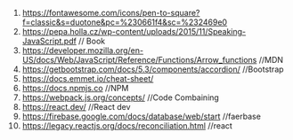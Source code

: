 1. https://fontawesome.com/icons/pen-to-square?f=classic&s=duotone&pc=%230661f4&sc=%232469e0
2. https://pepa.holla.cz/wp-content/uploads/2015/11/Speaking-JavaScript.pdf       // Book
3. https://developer.mozilla.org/en-US/docs/Web/JavaScript/Reference/Functions/Arrow_functions      //MDN
4. https://getbootstrap.com/docs/5.3/components/accordion/      //Bootstrap
5. https://docs.emmet.io/cheat-sheet/
6. https://docs.npmjs.co          //NPM
7. https://webpack.js.org/concepts/        //Code Combaining
8. https://react.dev/       //React dev
9. https://firebase.google.com/docs/database/web/start        //faerbase
10. https://legacy.reactjs.org/docs/reconciliation.html          //react
